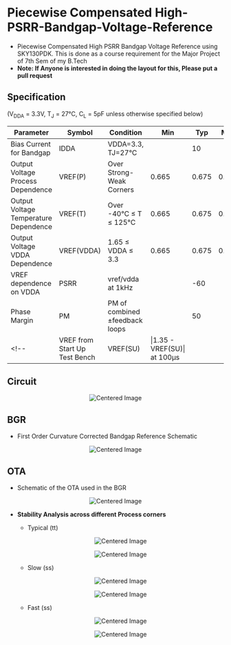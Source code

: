 # Piecewise Compensated High-PSRR-Bandgap-Voltage-Reference

- Piecewise Compensated High PSRR Bandgap Voltage Reference using SKY130PDK. This is done as a course requirement for the Major Project of 7th Sem of my B.Tech<br>
- **Note: If Anyone is interested in doing the layout for this, Please put a pull request**

## Specification
(V<sub>DDA</sub> = 3.3V, T<sub>J</sub> = 27°C, C<sub>L</sub> = 5pF unless otherwise specified below)

| Parameter                              | Symbol      | Condition                          | Min  | Typ  | Max  | Units |
|----------------------------------------|-------------|------------------------------------|------|------|------|-------|
| Bias Current for Bandgap               | IDDA        | VDDA=3.3, TJ=27°C                 |      | 10   |      | µA    |
| Output Voltage Process Dependence      | VREF(P)     | Over Strong-Weak Corners          | 0.665| 0.675| 0.685| V     |
| Output Voltage Temperature Dependence  | VREF(T)     | Over -40°C ≤ T ≤ 125°C            | 0.665| 0.675| 0.685| V     |
| Output Voltage VDDA Dependence         | VREF(VDDA)  | 1.65 ≤ VDDA ≤ 3.3                 | 0.665| 0.675| 0.685| V     |
| VREF dependence on VDDA                | PSRR        | vref/vdda at 1kHz                 |      | -60  |      | dB    |
| Phase Margin                           | PM          | PM of combined ±feedback loops    |      |  50  |      | Deg   |
<!--| VREF from Start Up Test Bench          | VREF(SU)    | \|1.35 - VREF(SU)\| at 100µs      |      |      | 10   | mV    | -->

## Circuit
<p align="center">
  <img src="https://github.com/user-attachments/assets/ac01749c-df3c-40ae-bb4a-bb446873f781" alt="Centered Image">
</p>

##  BGR
- First Order Curvature Corrected Bandgap Reference Schematic
<p align="center">
  <img src="https://github.com/user-attachments/assets/28f56c4c-c6ba-4de6-827e-1b2388376da9" alt="Centered Image">
</p>

## OTA  
- Schematic of the OTA used in the BGR
<p align="center">
  <img src="https://github.com/user-attachments/assets/36fe670e-0ca6-461a-afab-647a8153d8c8" alt="Centered Image">
</p>

- **Stability Analysis across different Process corners**<br>


    - Typical (tt)
    <p align="center">
      <img src="https://github.com/user-attachments/assets/e32bb8fe-b826-46df-8414-90f43c41c672" alt="Centered Image">
    </p>
    <p align="center">
      <img src="https://github.com/user-attachments/assets/432ec8d8-2ebc-4f98-853f-0a7bccb4009e" alt="Centered Image">
    </p>


    - Slow (ss)
    <p align="center">
      <img src="https://github.com/user-attachments/assets/9e3e11ed-f33e-4c02-bbd9-431ae6bd48f1" alt="Centered Image">
    </p>
    <p align="center">
      <img src="https://github.com/user-attachments/assets/4ee775e2-04c5-444f-b474-74bad873d970" alt="Centered Image">
    </p>


    - Fast (ss)
    <p align="center">
      <img src="https://github.com/user-attachments/assets/5526efe8-fdfd-43a8-9056-2c79c152647b" alt="Centered Image">
    </p>
    <p align="center">
      <img src="https://github.com/user-attachments/assets/eb6c21d7-e6b7-40b0-a931-c30c49dff4de" alt="Centered Image">
    </p>

